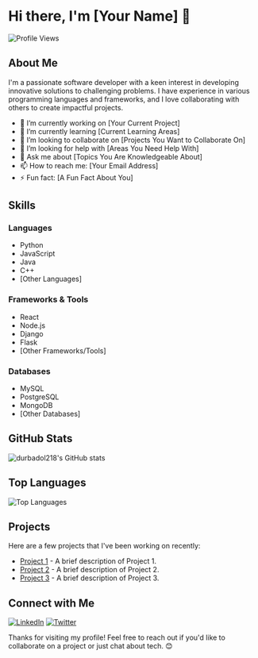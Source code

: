 # Hi there, I'm [Your Name] 👋

![Profile Views](https://komarev.com/ghpvc/?username=durbadol218&color=blueviolet)

## About Me

I'm a passionate software developer with a keen interest in developing innovative solutions to challenging problems. I have experience in various programming languages and frameworks, and I love collaborating with others to create impactful projects.

- 🔭 I’m currently working on [Your Current Project]
- 🌱 I’m currently learning [Current Learning Areas]
- 👯 I’m looking to collaborate on [Projects You Want to Collaborate On]
- 🤔 I’m looking for help with [Areas You Need Help With]
- 💬 Ask me about [Topics You Are Knowledgeable About]
- 📫 How to reach me: [Your Email Address]
- ⚡ Fun fact: [A Fun Fact About You]

## Skills

### Languages
- Python
- JavaScript
- Java
- C++
- [Other Languages]

### Frameworks & Tools
- React
- Node.js
- Django
- Flask
- [Other Frameworks/Tools]

### Databases
- MySQL
- PostgreSQL
- MongoDB
- [Other Databases]

## GitHub Stats

![durbadol218's GitHub stats](https://github-readme-stats.vercel.app/api?username=durbadol218&show_icons=true&theme=radical)

## Top Languages

![Top Languages](https://github-readme-stats.vercel.app/api/top-langs/?username=durbadol218&layout=compact&theme=radical)

## Projects

Here are a few projects that I've been working on recently:

- [Project 1](https://github.com/durbadol218/project1) - A brief description of Project 1.
- [Project 2](https://github.com/durbadol218/project2) - A brief description of Project 2.
- [Project 3](https://github.com/durbadol218/project3) - A brief description of Project 3.

## Connect with Me

[![LinkedIn](https://img.shields.io/badge/LinkedIn-Connect-blue)](https://www.linkedin.com/in/yourlinkedinprofile/)
[![Twitter](https://img.shields.io/badge/Twitter-Follow-blue)](https://twitter.com/yourtwitterhandle)

Thanks for visiting my profile! Feel free to reach out if you'd like to collaborate on a project or just chat about tech. 😊
